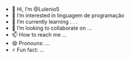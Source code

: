 - 👋 Hi, I’m @Lulenio5
- 👀 I’m interested in linguagem de programação 
- 🌱 I’m currently learning . . .
- 💞️ I’m looking to collaborate on ...
- 📫 How to reach me ...
- 😄 Pronouns: ...
- ⚡ Fun fact: ...

<!---
Lulenio5/Lulenio5 is a ✨ special ✨ repository because its `README.md` (this file) appears on your GitHub profile.
You can click the Preview link to take a look at your changes.
--->
